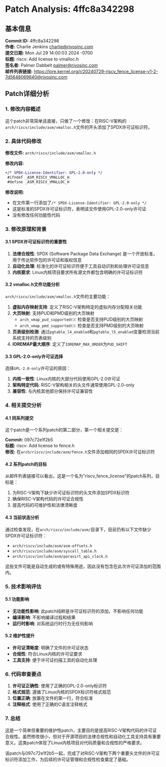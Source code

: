 # Patch Analysis: 4ffc8a342298

## 基本信息

**Commit ID:** 4ffc8a342298  
**作者:** Charlie Jenkins <charlie@rivosinc.com>  
**提交日期:** Mon Jul 29 14:00:03 2024 -0700  
**标题:** riscv: Add license to vmalloc.h  
**签名者:** Palmer Dabbelt <palmer@rivosinc.com>  
**邮件列表链接:** https://lore.kernel.org/r/20240729-riscv_fence_license-v1-2-7d5648069640@rivosinc.com  

## Patch详细分析

### 1. 修改内容概述

这个patch非常简单且直接，只做了一个修改：在RISC-V架构的`arch/riscv/include/asm/vmalloc.h`文件的开头添加了SPDX许可证标识符。

### 2. 具体代码修改

**修改文件:** `arch/riscv/include/asm/vmalloc.h`

**修改内容:**
```diff
+/* SPDX-License-Identifier: GPL-2.0-only */
 #ifndef _ASM_RISCV_VMALLOC_H
 #define _ASM_RISCV_VMALLOC_H
```

**修改说明:**
- 在文件第一行添加了`/* SPDX-License-Identifier: GPL-2.0-only */`
- 这是标准的SPDX许可证标识符，表明该文件使用GPL-2.0-only许可证
- 没有修改任何功能性代码

### 3. 修改原理和背景

#### 3.1 SPDX许可证标识符的重要性

1. **法律合规性**: SPDX (Software Package Data Exchange) 是一个开放标准，用于传达软件包的许可证和版权信息
2. **自动化处理**: 标准化的许可证标识符便于工具自动识别和处理许可证信息
3. **内核要求**: Linux内核项目要求所有源文件都包含明确的许可证标识符

#### 3.2 vmalloc.h文件功能分析

`arch/riscv/include/asm/vmalloc.h`文件的主要功能：

1. **虚拟内存映射支持**: 定义了RISC-V架构特定的虚拟内存分配相关功能
2. **大页映射**: 支持PUD和PMD级别的大页映射
   - `arch_vmap_pud_supported()`: 检查是否支持PUD级别的大页映射
   - `arch_vmap_pmd_supported()`: 检查是否支持PMD级别的大页映射
3. **页表级别检测**: 通过`pgtable_l4_enabled`和`pgtable_l5_enabled`变量检测当前系统支持的页表级别
4. **IOREMAP最大顺序**: 定义了`IOREMAP_MAX_ORDER`为`PUD_SHIFT`

#### 3.3 GPL-2.0-only许可证选择

选择`GPL-2.0-only`许可证的原因：
1. **内核一致性**: Linux内核的大部分代码使用GPL-2.0许可证
2. **架构特定代码**: RISC-V架构相关的头文件通常使用GPL-2.0-only
3. **兼容性**: 与内核其他部分保持许可证兼容性

### 4. 相关提交分析

#### 4.1 同系列提交

这个patch是一个系列patch的第二部分，第一个相关提交是：

**Commit:** 097c72e1f2b5  
**标题:** riscv: Add license to fence.h  
**修改:** 在`arch/riscv/include/asm/fence.h`文件添加相同的SPDX许可证标识符

#### 4.2 系列patch的目标

从邮件列表链接可以看出，这是一个名为"riscv_fence_license"的patch系列，目标是：
1. 为RISC-V架构下缺少许可证标识符的头文件添加SPDX标识符
2. 确保RISC-V架构代码的许可证合规性
3. 提高代码的可维护性和法律清晰度

#### 4.3 当前状态分析

通过检查发现，在`arch/riscv/include/asm/`目录下，目前仍有以下文件缺少SPDX许可证标识符：
- `arch/riscv/include/asm/asm-offsets.h`
- `arch/riscv/include/asm/syscall_table.h` 
- `arch/riscv/include/asm/paravirt_api_clock.h`

这些文件可能是自动生成的或有特殊用途，因此没有包含在此次许可证添加的范围内。

### 5. 技术影响评估

#### 5.1 功能影响
- **无功能性影响**: 此patch纯粹是许可证标识符的添加，不影响任何功能
- **编译影响**: 不影响编译过程和结果
- **运行时影响**: 对系统运行时行为无任何影响

#### 5.2 维护性提升
- **许可证清晰度**: 明确了文件的许可证状态
- **合规性**: 符合Linux内核的许可证要求
- **工具支持**: 便于许可证扫描工具的自动化处理

### 6. 代码审查要点

1. **许可证正确性**: 使用了正确的GPL-2.0-only标识符
2. **格式规范**: 遵循了Linux内核的SPDX标识符格式规范
3. **位置正确**: 放置在文件的第一行，符合标准
4. **注释格式**: 使用了正确的C语言注释格式

### 7. 总结

这是一个简单但重要的维护性patch，主要目的是提高RISC-V架构代码的许可证合规性。虽然修改很小，但对于开源项目的法律合规性和自动化工具支持具有重要意义。这类patch体现了Linux内核项目对代码质量和合规性的严格要求。

该patch与097c72e1f2b5一起，完成了对RISC-V架构下两个重要头文件的许可证标识符添加工作，为后续的许可证管理和合规性检查奠定了基础。